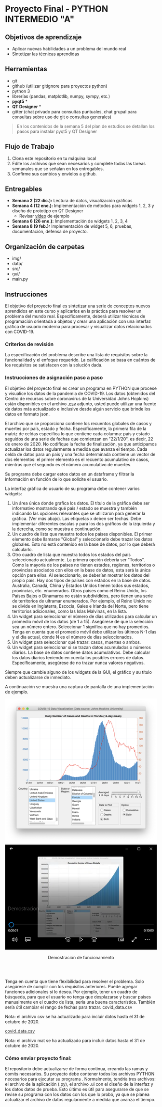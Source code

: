 # Proyecto Final - PYTHON INTERMEDIO "A"

## Objetivos de aprendizaje
- Aplicar nuevas habilidades a un problema del mundo real
- Sintetizar las técnicas aprendidas

## Herramientas
- git
- github (utilizar gitignore para proyectos python)
- python 3 
- librerías (pandas, matplotlib, numpy, sympy, etc.)
- **pyqt5** * 
- **QT Designer** *
- gitter (chat privado para consultas puntuales, chat grupal para consultas sobre uso de git o consultas generales)

>En los contenidos de la semana 5 del plan de estudios se detallan los pasos para instalar pyqt5 y QT Designer 


## Flujo de Trabajo
1. Clona este repositorio en tu máquina local    
2. Edite los archivos que sean necesarios y complete todas las tareas semanales que se señalan en los entregables.
3. Confirme sus cambios y envíelos a github. 


## Entregables

- **Semana 2 (22 dic.):**  Lectura de datos, visualización gráficas
- **Semana 4 (12 ene.):**   Implementación de métodos para widgets 1, 2, 3 y diseño de prototipo en QT Designer
  - Revisar [vídeo](https://www.youtube.com/watch?v=865Q41omqPk&list=PLwkJQeEWueTuGaSk2ofa1K5JAuLgtV6x_&index=23&ab_channel=cctmexico) de ejemplo
- **Semana 6 (26 ene.):** Implementación de widgets 1, 2, 3, 4
- **Semana 8 (9 feb.):**  Implementación de widget 5, 6, pruebas, documentación, defensa de proyecto.


## Organización de carpetas
- img/
- data/
- src/
- gui/
- main.py

## Instrucciones

El objetivo del proyecto final es sintetizar una serie de conceptos nuevos aprendidos en este curso y aplicarlos en la práctica para resolver un problema del mundo real. Específicamente, deberá utilizar técnicas de programación orientada a objetos y crear una aplicación con una interfaz gráfica de usuario moderna para procesar y visualizar datos relacionados con COVID-19.


### Criterios de revisión

La especificación del problema describe una lista de requisitos sobre la funcionalidad y el enfoque requerido. La calificación se basa en cuántos de los requisitos se satisfacen con la solución dada.

### Instrucciones de asignación paso a paso

El objetivo del proyecto final es crear un programa en PYTHON que procese y visualice los datos de la pandemia de COVID-19. Los datos (obtenidos del Centro de recursos sobre coronavirus de la Universidad Johns Hopkins) están disponibles en el archivo [.csv](http://purl.org/pythonintermedio/proyectofinal/data) adjunto, usted puede utilizar una fuente de datos más actualizado e inclusive desde algún servicio que brinde los datos en formato json. 

El archivo que se proporciona contiene los recuentos globales de casos y muertes por país, estado y fecha. Específicamente, la primera fila de la matriz de celdas especifica lo que contiene cada columna: país y estado seguidos de una serie de fechas que comienzan en "22/1/20", es decir, 22 de enero de 2020. No codifique la fecha de finalización, ya que anticipamos actualizar los datos regularmente a medida que avanza el tiempo. Cada celda de datos para un país y una fecha determinada contiene un vector de dos elementos: el primer elemento es el recuento acumulativo de casos, mientras que el segundo es el número acumulativo de muertes.

Su programa debe cargar estos datos en un dataframe y filtrar la información en función de lo que solicite el usuario. 


La interfaz gráfica de usuario de su programa debe contener varios widgets:
1. Un área única donde grafica los datos. El título de la gráfica debe ser informativo mostrando qué país / estado se muestra y también indicando las opciones relevantes que se utilizaron para generar la gráfica. (Ver más abajo). Las etiquetas x deben ser fechas. Debe implementar diferentes escalas y para los dos gráficos de la izquierda y la derecha, como se muestra a continuación.
2. Un cuadro de lista que muestra todos los países disponibles. El primer elemento debe llamarse "Global" y seleccionarlo debe trazar los datos globales. Esto no está contenido en la base de datos, por lo que deberá calcularlo.
3. Otro cuadro de lista que muestra todos los estados del país seleccionado actualmente. La primera opción debería ser "Todos". Como la mayoría de los países no tienen estados, regiones, territorios o provincias asociados con ellos en la base de datos, esta será la única opción para ellos. Al seleccionarlo, se deberían mostrar los datos del propio país. Hay dos tipos de países con estados en la base de datos. Australia, Canadá, China y Estados Unidos tienen todos sus estados, provincias, etc. enumerados. Otros países como el Reino Unido, los Países Bajos o Dinamarca no están subdivididos, pero tienen una serie de territorios de ultramar enumerados. Por ejemplo, el Reino Unido no se divide en Inglaterra, Escocia, Gales e Irlanda del Norte, pero tiene territorios adicionales, como las Islas Malvinas, en la lista.
4. Un widget para seleccionar el número de días utilizados para calcular un promedio móvil de los datos (de 1 a 15). Asegúrese de que la selección sea un número entero. Seleccionar 1 significa que no hay promedios. Tenga en cuenta que el promedio móvil debe utilizar los últimos N-1 días y el día actual, donde N es el número de días seleccionados.
5. Un widget para seleccionar qué trazar: casos, muertes o ambos.
6. Un widget para seleccionar si se trazan datos acumulados o números diarios. La base de datos contiene datos acumulativos. Debe calcular los datos diarios teniendo en cuenta los posibles errores de datos. Específicamente, asegúrese de no trazar nunca valores negativos.

Siempre que cambie alguno de los widgets de la GUI, el gráfico y su título deben actualizarse de inmediato.

A continuación se muestra una captura de pantalla de una implementación de ejemplo. 



<div align="center">
<img src="./img/prototipo.png" >
</div>


<div align="center">
<a href="http://purl.org/matlabintermedio/proyectofinal/demostracion" target="_blank">
<img src="./img/demostracion.png" >
</a>
<p>Demostración de funcionamiento</p>
</div>

<br/><br/>

Tenga en cuenta que tiene flexibilidad para resolver el problema. Solo asegúrese de cumplir con los requisitos anteriores. Puede agregar funciones adicionales si lo desea. Por ejemplo, tener un cuadro de búsqueda, para que el usuario no tenga que desplazarse y buscar países manualmente en el cuadro de lista, sería una buena característica. También sería útil cambiar el rango de fechas para trazar.
covid_data.csv

Nota: el archivo csv se ha actualizado para incluir datos hasta el 31 de octubre de 2020.


[covid_data.csv](http://purl.org/pythonintermedio/proyectofinal/data)

Nota: el archivo mat se ha actualizado para incluir datos hasta el 31 de octubre de 2020.

### Cómo enviar proyecto final:

El repositorio debe actualizarse de forma continua, creando las ramas y comits necesarios. Su proyecto debe contener todos los archivos PYTHON necesarios para ejecutar su programa . Normalmente, tendría tres archivos: el archivo de la aplicación (.py), el archivo .ui con el diseño de la interfaz y los datos datos de prueba. Esto último es útil para asegurarse de que se revise su programa con los datos con los que lo probó, ya que se planea actualizar el archivo de datos regularmente a medida que avanza el tiempo. 







